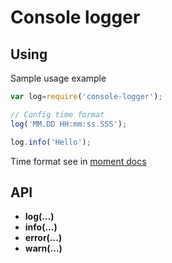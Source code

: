 # Console logger

## Using

Sample usage example

```js
var log=require('console-logger');

// Config time format
log('MM.DD HH:mm:ss.SSS');

log.info('Hello');
```

Time format see in [moment docs](http://momentjs.com/docs/#/parsing/string-format/)

## API

- **log(...)**
- **info(...)**
- **error(...)**
- **warn(...)**